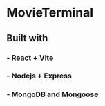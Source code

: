 # MovieTerminal

## Built with

### - React + Vite

### - Nodejs + Express

### - MongoDB and Mongoose
